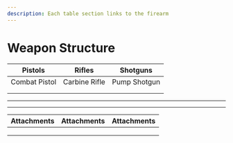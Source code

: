 ```yaml
---
description: Each table section links to the firearm
---
```


# Weapon Structure



|    Pistols    |     Rifles    |   Shotguns   |
| :-----------: | :-----------: | :----------: |
| Combat Pistol | Carbine Rifle | Pump Shotgun |
|               |               |              |
|               |               |              |

***

***

| Attachments  | Attachments  | Attachments  |
| :----------: | :----------: | :----------: |
|              |              |              |
|              |              |              |
|              |              |              |
